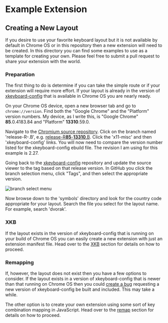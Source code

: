 # Example Extension

## Creating a New Layout

If you desire to use your favorite keyboard layout but it is not available by
default in Chrome OS or in this repository then a new extension will need to be
created. In this directory you can find some examples to use as a template for
creating your own. Please feel free to submit a pull request to share your
extension with the world.

### Preparation

The first thing to do is determine if you can take the simple route or if your
extension will require more effort. If your layout is already in the version of
[xkeyboard-config] that is available in Chrome OS you are nearly ready.

On your Chrome OS device, open a new browser tab and go to `chrome://version`.
Find both the "Google Chrome" and the "Platform" version numbers. My device, as
I write this, is "Google Chrome" **85**.0.4183.84 and "Platform" **13310**.59.0.

Navigate to the [Chromium source
repository](https://chromium.googlesource.com/chromiumos/overlays/chromiumos-overlay/+refs).
Click on the branch named 'release-R<chrome version>-<platform version>.B', e.g.
[release-R**85**-**13310**.B](https://chromium.googlesource.com/chromiumos/overlays/chromiumos-overlay/+/refs/heads/release-R85-13310.B).
Click the 'x11-misc' and then 'xkeyboard-config' links. You will now need to
compare the version number listed for the xkeyboard-config ebuild file. The
revision I am using for this example is 2.27.

Going back to the [xkeyboard-config] repository and update the source viewer to the tag based on that release version. 
In GitHub you click the branch selection menu, click "Tags", and then select the appropriate version.

![branch select menu](branch_menu.png)

Now browse down to the 'symbols' directory and look for the country code
appropriate for your layout. Search the file you select for the layout name. For
example, search 'dvorak'.

### XKB

If the layout exists in the version of xkeyboard-config that is running on your
build of Chrome OS you can easily create a new extension with just an extension
manifest file. Head over to the [XKB](xkb/README.md) section for details on how
to proceed.

### Remapping

If, however, the layout does not exist then you have a few options to consider.
If the layout exists in a version of xkeyboard-config that is newer than that
running on Chrome OS then you could [create a
bug](https://chromium.googlesource.com/chromiumos/docs/+/master/reporting_bugs.md)
requesting a new version of xkeyboard-config be built and included. This may
take a while.

The other option is to create your own extension using some sort of key
combination mapping in JavaScript. Head over to the [remap](remap/README.md)
section for details on how to proceed.

[xkeyboard-config]: https://gitlab.freedesktop.org/xkeyboard-config/xkeyboard-config
